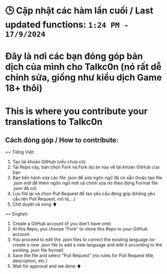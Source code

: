 # 🕒 Cập nhật các hàm lần cuối / Last updated functions: `1:24 PM - 17/9/2024`

# Đây là nơi các bạn đóng góp bản dịch của mình cho Talkc0n (nó rất dễ chỉnh sửa, giống như kiểu dịch Game 18+ thôi)
# This is where you contribute your translations to Talkc0n

## Cách đóng góp / How to contribute:

== Tiếng Việt: 
1. Tạo tài khoản GitHub (nếu chưa có)
2. Tại Repo này, bạn chọn Fork và Fork dự án này về tài khoản GitHub của bạn
3. Bạn tiến hành sửa các file .json để sửa ngôn ngữ đã có sẵn (hoặc tạo file .json mới để thêm ngôn ngữ mới và chỉnh sửa nó theo đúng Format file .json đã có)
4. Lưu file lại và chọn Pull Request để tạo yêu cầu đóng góp (không yêu cầu tên Pull Request, mô tả,...)
5. Chờ duyệt và xong ⬆️

== English:
1. Create a GitHub account (if you don't have one)
2. At this Repo, you choose "Fork" to clone this Repo to your GitHub account
3. You proceed to edit the .json files to correct the existing language (or create a new .json file to add a new language and edit it according to the existing .json file format)
4. Save the file and select "Pull Request" (no rules for Pull Request title, description, etc.)
5. Wait for approval and we done ⬆️
